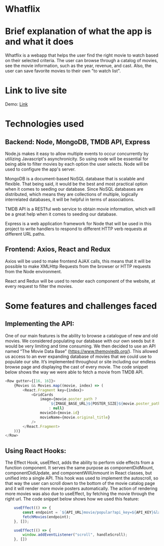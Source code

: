 # Whatflix

# Brief explanation of what the app is and what it does
Whatflix is a webapp that helps the user find the right movie to watch based on their selected criteria. The user can browse through a catalog of movies, see the movie information, such as the year, revenue, and cast. Also, the user can save favorite movies to their own "to watch list".

# Link to live site
Demo: [Link](https://whatflix-app.herokuapp.com/)

# Technologies used   
      
## Backend: Node, MongoDB, TMDB API, Express   
 
Node.js makes it easy to allow multiple events to occur concurrently by utilizing Javascript's asynchronicity. So using node will be essential for being able to filter movies by each option the user selects. Node will be used to configure the app's server.

MongoDB is a document-based NoSQL database that is scalable and flexible. That being said, it would be the best and most practical option when it comes to seeding our database. Since NoSQL databases are distributed, which means they are collections of multiple, logically interrelated databases, it will be helpful in terms of associations.   
   
TMDB API is a RESTful web service to obtain movie information, which will be a great help when it comes to seeding our database.    
 
Express is a web application framework for Node that will be used in this project to write handlers to respond to different HTTP verb requests at different URL paths.    

## Frontend: Axios, React and Redux

Axios will be used to make frontend AJAX calls, this means that it will be possible to make XMLHttp Requests from the browser or HTTP requests from the Node environment.

React and Redux will be used to render each component of the website, at every request to filter the movies.

# Some features and challenges faced

## Implementing the API:
 
One of our main features is the ability to browse a catalogue of new and old movies. We considered populating our database with our own seeds but it would be very limiting and time consuming. We then decided to use an API named “The Movie Data Base” (https://www.themoviedb.org/). This allowed us access to an ever expanding database of movies that we could use to populate our site. It’s implemented throughout or site including our endless browse page and displaying the cast of every movie.
The code snippet below shows the way we were able to fetch a movie from TMDB API.
     
```javascript
<Row gutter={[16, 16]}>
    {Movies && Movies.map((movie, index) => (
        <React.Fragment key={index}>
            <GridCards
                image={movie.poster_path ?
                    `${IMAGE_BASE_URL}${POSTER_SIZE}${movie.poster_path}`
                    : null}
                movieId={movie.id}
                movieName={movie.original_title}
            />
        </React.Fragment>
    ))}
</Row>
```
  
## Using React Hooks:

The Effect Hook, useEffect, adds the ability to perform side effects from a function component. It serves the same purpose as componentDidMount, componentDidUpdate, and componentWillUnmount in React classes, but unified into a single API. This hook was used to implement the autoscroll, so that way the user can scroll down to the bottom of the movie catalog page and it will render more movie posters automatically. The action of rendering more movies was also due to useEffect, by fetching the movie through the right url.
The code snippet below shows how we used this feature:

```javascript
    useEffect(() => {
        const endpoint = `${API_URL}movie/popular?api_key=${API_KEY}&language=en-US&page=1`
        fetchMovies(endpoint);
    }, []);

    useEffect(() => {
        window.addEventListener("scroll", handleScroll);
    }, [])
```

